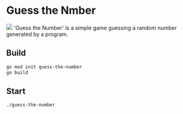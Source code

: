 # Guess the Nmber
<img src="https://img.shields.io/badge/Go-00ADD8?style=flat&logo=go&logoColor=white"/>
'Guess the Number' is a simple game guessing a random number generated by a program.

## Build
```bash
go mod init guess-the-number
go build
```

## Start
```bash
./guess-the-number
```
